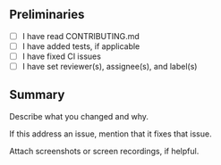 ## Preliminaries

- [ ] I have read CONTRIBUTING.md
- [ ] I have added tests, if applicable
- [ ] I have fixed CI issues
- [ ] I have set reviewer(s), assignee(s), and label(s)

## Summary

Describe what you changed and why.

If this address an issue, mention that it fixes that issue.

Attach screenshots or screen recordings, if helpful.
